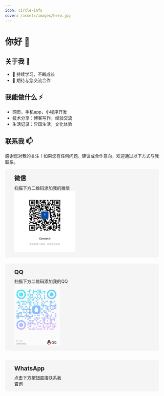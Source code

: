 ```yaml
---
icon: circle-info
cover: /assets/images/hero.jpg
---
```


# 你好 👋

## 关于我 🎯

- 🌱 持续学习，不断成长
- 🤝 期待与您交流合作

## 我能做什么 ⚡

- 网页，手机app，小程序开发
- 技术分享：博客写作，经验交流
- 生活记录：异国生活，文化体验

## 联系我 📫

感谢您对我的关注！如果您有任何问题、建议或合作意向，欢迎通过以下方式与我联系。




<div class="contact-container">
  <div class="contact-item">
    <i class="fa-brands fa-weixin"></i>
    <div class="contact-info">
      <h3>微信</h3>
      <p>扫描下方二维码添加我的微信</p>
      <img src="/assets/images/wechat_qrcode.jpg" alt="微信二维码" style="max-width: 200px;max-height: 200px;" />
    </div>
  </div>
  
  <div class="contact-item">
    <i class="fa-brands fa-qq"></i>
    <div class="contact-info">
      <h3>QQ</h3>
      <p>扫描下方二维码添加我的QQ</p>
      <img src="/assets/images/qq_qrcode.png" alt="QQ二维码" style="max-width: 200px;max-height: 200px;" />
    </div>
  </div>
</div>

<div class="contact-container">
  <div class="contact-item">
    <i class="fa-brands fa-whatsapp"></i>
    <div class="contact-info">
      <h3>WhatsApp</h3>
      <p>点击下方按钮直接联系我</p>
      <div class="whatsapp-quick-contact">
        <a href="https://wa.me/34684252130?text=您好，我有其他问题想咨询" class="whatsapp-btn">咨询</a>
      </div>
    </div>
  </div>
</div>


<style>
.contact-container {
  display: flex;
  flex-wrap: wrap;
  gap: 20px;
  margin-bottom: 30px;
}

.contact-item {
  display: flex;
  align-items: flex-start;
  padding: 15px;
  border-radius: 8px;
  background-color: rgba(0, 0, 0, 0.03);
  transition: all 0.3s ease;
  min-width: 250px;
  flex: 1;
}

.contact-item:hover {
  transform: translateY(-5px);
  box-shadow: 0 5px 15px rgba(0, 0, 0, 0.1);
}

.contact-item i {
  font-size: 2rem;
  margin-right: 15px;
  color: var(--theme-color);
}

.contact-info h3 {
  margin-top: 0;
  margin-bottom: 8px;
  font-size: 1.2rem;
}

.contact-info p {
  margin: 0;
}
.email-quick-contact {
  display: flex;
  gap: 10px;
  flex-wrap: wrap;
  margin-top: 15px;
}

.email-btn {
  display: inline-block;
  padding: 8px 15px;
  background-color: var(--theme-color);
  color: white;
  text-decoration: none;
  border-radius: 4px;
  font-size: 14px;
  transition: opacity 0.3s;
}

.email-btn:hover {
  opacity: 0.9;
}
</style>
